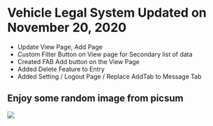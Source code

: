 # Vehicle Legal System Updated on November 20, 2020

- Update View Page, Add Page
- Custom Filter Button on View page for Secondary list of data
- Created FAB Add button on the View Page
- Added Delete Feature to Entry
- Added Setting / Logout Page / Replace AddTab to Message Tab

## Enjoy some random image from picsum

 <img src="https://picsum.photos/seed/picsum/536/354" />
